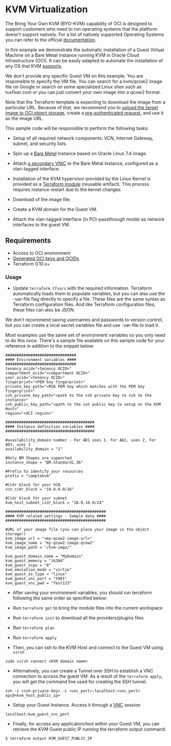 KVM Virtualization
===============================

The Bring Your Own KVM (BYO-KVM) capability of OCI is designed to support customers who need to run operating systems that the platform doesn’t support natively. For a list of natively supported Operating Systems you can refer to the official [documentation](https://docs.us-phoenix-1.oraclecloud.com/Content/Compute/References/images.htm).

In this example we demonstrate the automatic installation of a Guest Virtual Machine on a Bare Metal instance running KVM in Oracle Cloud Infrastructure (OCI). It can be easily adapted to automate the installation of any OS that KVM [supports](https://www.linux-kvm.org/page/Guest_Support_Status).

We don't provide any specific Guest VM on this example. You are responsible to specify the VM file. You can search for a kvm/qcow2 image file on Google or search on some specialized Linux sites such as tuxfixer.com or you can just convert your own image into a qcow2 format.

Note that the Terraform template is expecting to download the image from a particular URL. Because of that, we recommend you to [upload the target image to OCI object storage](https://docs.us-phoenix-1.oraclecloud.com/Content/GSG/Tasks/addingbuckets.htm#two), create a [pre-authenticated request](https://docs.us-phoenix-1.oraclecloud.com/Content/Object/Tasks/managingobjects.htm#par), and use it as the image URL.

This sample code will be responsible to perform the following tasks:

- Setup of all required network components: VCN, Internet Gateway, subnet, and security lists.

- Spin up a [Bare Metal](https://docs.us-phoenix-1.oraclecloud.com/Content/Compute/Concepts/computeoverview.htm) Instance based on Oracle Linux 7.4 image.

- Attach [a secondary VNIC](https://docs.us-phoenix-1.oraclecloud.com/Content/Network/Tasks/managingVNICs.htm) to the Bare Metal instance, configured as a vlan-tagged interface.

-	Installation of the KVM hypervisor provided by the Linux Kernel is provided as a [Terraform module](https://www.terraform.io/docs/modules/usage.html) (reusable artifact). This process requires instance restart due to the kernel changes.

-	Download of the image file.

- Create a KVM domain for the Guest VM.

- Attach the vlan-tagged interface (in PCI-passthrough mode) as network interfaces to the guest VM.


Requirements
------------

- Access to OCI environment
- [Generated OCI keys and OCIDs](https://docs.us-phoenix-1.oraclecloud.com/Content/API/Concepts/apisigningkey.htm)
- Terraform 0.10.x+


### Usage

- Update `terraform.tfvars` with the required information. Terraform automatically loads them to populate variables, but you can also use the -var-file flag directly to specify a file. These files are the same syntax as Terraform configuration files. And like Terraform configuration files, these files can also be JSON.

We don't recommend saving usernames and passwords to version control, but you can create a local secret variables file and use -var-file to load it.

Most examples use the same set of environment variables so you only need to do this once. There's a sample file available on this sample code for your reference in addition to the snippet below:

```
###############################
#### Environment variables ####
###############################
tenancy_ocid="<tenancy OCID>"
compartment_ocid="<compartment OCID>"
user_ocid="<tenancy OCID>"
fingerprint="<PEM key fingerprint>"
private_key_path="<RSA PEM key which matches with the PEM key fingerprint>"
ssh_private_key_path="<path to the ssh private key to ssh to the instance>"
ssh_public_key_path="<path to the ssh public key to setup on the KVM Host>"
region="<OCI region>"

#######################################
#### Instance definition variables ####
#######################################

#availability_domain number - For AD1 uses 1. For AD2, uses 2, For AD3, uses 3
availability_domain = "1"

#Only BM Shapes are supported
instance_shape = "BM.Standard1.36"

#Prefix to identify your resources
prefix = "samplekvm"

#Cidr block for your VCN
vcn_cidr_block = "10.0.0.0/16"

#Cidr block for your subnet
kvm_host_subnet_cidr_block = "10.0.10.0/24"

############################################
#### KVM related settings - Sample data ####
############################################

#URL of your image file (you can place your image in the object storage!)
kvm_image_url = "<my-qcow2-image-url>"
kvm_image_name = "my-qcow2-image.qcow2"
kvm_image_path = "/kvm-imgs/"

kvm_guest_domain_name = "MyDomain"
kvm_guest_memory = "16384"
kvm_guest_vcpu = "8"
kvm_emulation_mode = "virtio"
kvm_guest_os_type = "linux"
kvm_guest_vnc_port = "5901"
kvm_guest_vnc_pwd = "Test123"
```

- After saving your environment variables, you should run terraform following the same order as specified below:

- Run `terraform get` to bring the module files into the current workspace

- Run `terraform init` to download all the providers/plugins files

- Run `terraform plan`

- Run `terraform apply`

- Then, you can ssh to the KVM Host and connect to the Guest VM using `virsh`

```
sudo virsh connect <KVM domain name>
```

- Alternatively, you can create a Tunnel over SSH to establish a VNC connection to access the guest VM. As a result of the `terraform apply`, you will get the command line used for creating the SSH tunnel.

```
ssh -i <ssh-private-key> -L <vnc_port>:localhost:<vnc_port> opc@<kvm_host_public_ip>
```

- Setup your Guest Instance. Access it through a [VNC](https://en.wikipedia.org/wiki/Virtual_Network_Computing) session

`localhost:kvm_guest_vnc_port`


- Finally, for access any application/tool within your Guest VM, you can retrieve the KVM Guest public IP running the terraform output command:

```
$ terraform output KVM_GUEST_PUBLIC_IP
```
